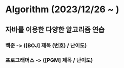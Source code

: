 # Algorithm (2023/12/26 ~ )
## 자바를 이용한 다양한 알고리즘 연습
### 백준  -> ([BOJ] 제목 (번호) / 난이도)
### 프로그래머스 -> ([PGM] 제목 / 난이도)

